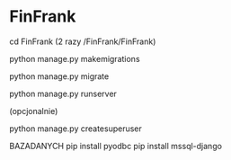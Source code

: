 # FinFrank
cd FinFrank (2 razy /FinFrank/FinFrank)

python manage.py makemigrations

python manage.py migrate

python manage.py runserver

(opcjonalnie)

python manage.py createsuperuser

BAZADANYCH 
pip install pyodbc
pip install mssql-django